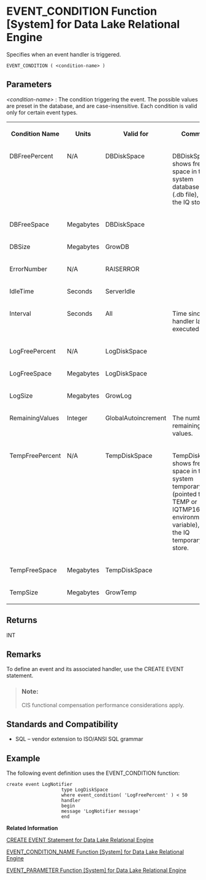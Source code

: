 <!-- loioa54fb34184f21015a526eae095389392 -->

# EVENT\_CONDITION Function \[System\] for Data Lake Relational Engine

Specifies when an event handler is triggered.



```
EVENT_CONDITION ( <condition-name> )
```



<a name="loioa54fb34184f21015a526eae095389392__event_condition_parm1"/>

## Parameters

 *<condition-name\>*
 :   The condition triggering the event. The possible values are preset in the database, and are case-insensitive. Each condition is valid only for certain event types.

 
<table>
<tr>
<th valign="top">

Condition Name



</th>
<th valign="top">

Units



</th>
<th valign="top">

Valid for



</th>
<th valign="top">

Comment



</th>
</tr>
<tr>
<td valign="top">

DBFreePercent



</td>
<td valign="top">

N/A



</td>
<td valign="top">

DBDiskSpace



</td>
<td valign="top">

DBDiskSpace shows free space in the system database file \(.db file\), not the IQ store.



</td>
</tr>
<tr>
<td valign="top">

DBFreeSpace



</td>
<td valign="top">

Megabytes



</td>
<td valign="top">

DBDiskSpace



</td>
<td valign="top">

 



</td>
</tr>
<tr>
<td valign="top">

DBSize



</td>
<td valign="top">

Megabytes



</td>
<td valign="top">

GrowDB



</td>
<td valign="top">

 



</td>
</tr>
<tr>
<td valign="top">

ErrorNumber



</td>
<td valign="top">

N/A



</td>
<td valign="top">

RAISERROR



</td>
<td valign="top">

 



</td>
</tr>
<tr>
<td valign="top">

IdleTime



</td>
<td valign="top">

Seconds



</td>
<td valign="top">

ServerIdle



</td>
<td valign="top">

 



</td>
</tr>
<tr>
<td valign="top">

Interval



</td>
<td valign="top">

Seconds



</td>
<td valign="top">

All



</td>
<td valign="top">

Time since handler last executed.



</td>
</tr>
<tr>
<td valign="top">

LogFreePercent



</td>
<td valign="top">

N/A



</td>
<td valign="top">

LogDiskSpace



</td>
<td valign="top">

 



</td>
</tr>
<tr>
<td valign="top">

LogFreeSpace



</td>
<td valign="top">

Megabytes



</td>
<td valign="top">

LogDiskSpace



</td>
<td valign="top">

 



</td>
</tr>
<tr>
<td valign="top">

LogSize



</td>
<td valign="top">

Megabytes



</td>
<td valign="top">

GrowLog



</td>
<td valign="top">

 



</td>
</tr>
<tr>
<td valign="top">

RemainingValues



</td>
<td valign="top">

Integer



</td>
<td valign="top">

GlobalAutoincrement



</td>
<td valign="top">

The number of remaining values.



</td>
</tr>
<tr>
<td valign="top">

TempFreePercent



</td>
<td valign="top">

N/A



</td>
<td valign="top">

TempDiskSpace



</td>
<td valign="top">

TempDiskSpace shows free space in the system temporary file \(pointed to by TEMP or IQTMP16 environment variable\), not the IQ temporary store.



</td>
</tr>
<tr>
<td valign="top">

TempFreeSpace



</td>
<td valign="top">

Megabytes



</td>
<td valign="top">

TempDiskSpace



</td>
<td valign="top">

 



</td>
</tr>
<tr>
<td valign="top">

TempSize



</td>
<td valign="top">

Megabytes



</td>
<td valign="top">

GrowTemp



</td>
<td valign="top">

 



</td>
</tr>
</table>



<a name="loioa54fb34184f21015a526eae095389392__event_condition_returns1"/>

## Returns

INT



<a name="loioa54fb34184f21015a526eae095389392__event_condition_remarks1"/>

## Remarks

To define an event and its associated handler, use the CREATE EVENT statement.

> ### Note:  
> CIS functional compensation performance considerations apply.



<a name="loioa54fb34184f21015a526eae095389392__event_condition_standards1"/>

## Standards and Compatibility

-   SQL – vendor extension to ISO/ANSI SQL grammar



<a name="loioa54fb34184f21015a526eae095389392__event_condition_example1"/>

## Example

The following event definition uses the EVENT\_CONDITION function:

```
create event LogNotifier
                    type LogDiskSpace
                    where event_condition( 'LogFreePercent' ) < 50
                    handler
                    begin
                    message 'LogNotifier message'
                    end
```

**Related Information**  


[CREATE EVENT Statement for Data Lake Relational Engine](../080-sql-statements/create-event-statement-for-data-lake-relational-engine-a617091.md "Defines an event and its associated handler for automating predefined actions. Also defines scheduled actions.")

[EVENT\_CONDITION\_NAME Function \[System\] for Data Lake Relational Engine](event-condition-name-function-system-for-data-lake-relational-engine-a550344.md "Can be used to list the possible parameters for EVENT_CONDITION.")

[EVENT\_PARAMETER Function \[System\] for Data Lake Relational Engine](event-parameter-function-system-for-data-lake-relational-engine-a550b30.md "Provides context information for event handlers.")


